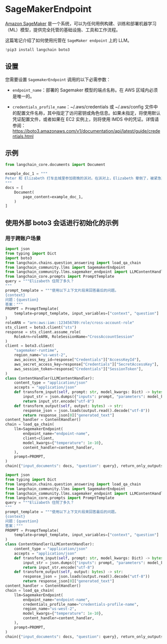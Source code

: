 # SageMakerEndpoint

[Amazon SageMaker](https://aws.amazon.com/sagemaker/) 是一个系统，可以为任何用例构建、训练和部署机器学习（ML）模型，提供完全托管的基础设施、工具和工作流程。

这篇笔记介绍了如何使用托管在 `SageMaker endpoint` 上的 LLM。

```python
!pip3 install langchain boto3
```

## 设置

您需要设置 `SagemakerEndpoint` 调用的以下必需参数：

- `endpoint_name`：部署的 Sagemaker 模型的端点名称。在 AWS 区域内必须是唯一的。

- `credentials_profile_name`：~/.aws/credentials 或 ~/.aws/config 文件中的配置文件名称，其中指定了访问密钥或角色信息。如果未指定，将使用默认凭证配置文件，或者如果在 EC2 实例上，则将使用 IMDS 中的凭证。详情请参阅：https://boto3.amazonaws.com/v1/documentation/api/latest/guide/credentials.html

## 示例

```python
from langchain_core.documents import Document
```

```python
example_doc_1 = """
Peter 和 Elizabeth 打车去城里参加夜晚的派对。在派对上，Elizabeth 晕倒了，被紧急送往医院。由于被诊断出脑部受伤，医生告诉 Peter 一定要陪在她身边，直到她康复。因此，Peter 在医院陪伴她3天，没有离开。
"""
docs = [
    Document(
        page_content=example_doc_1,
    )
]
```

## 使用外部 boto3 会话进行初始化的示例

### 用于跨账户场景

```python
import json
from typing import Dict
import boto3
from langchain.chains.question_answering import load_qa_chain
from langchain_community.llms import SagemakerEndpoint
from langchain_community.llms.sagemaker_endpoint import LLMContentHandler
from langchain_core.prompts import PromptTemplate
query = """Elizabeth 住院了多久？
"""
prompt_template = """使用以下上下文片段来回答最后的问题。
{context}
问题：{question}
答案："""
PROMPT = PromptTemplate(
    template=prompt_template, input_variables=["context", "question"]
)
roleARN = "arn:aws:iam::123456789:role/cross-account-role"
sts_client = boto3.client("sts")
response = sts_client.assume_role(
    RoleArn=roleARN, RoleSessionName="CrossAccountSession"
)
client = boto3.client(
    "sagemaker-runtime",
    region_name="us-west-2",
    aws_access_key_id=response["Credentials"]["AccessKeyId"],
    aws_secret_access_key=response["Credentials"]["SecretAccessKey"],
    aws_session_token=response["Credentials"]["SessionToken"],
)
class ContentHandler(LLMContentHandler):
    content_type = "application/json"
    accepts = "application/json"
    def transform_input(self, prompt: str, model_kwargs: Dict) -> bytes:
        input_str = json.dumps({"inputs": prompt, "parameters": model_kwargs})
        return input_str.encode("utf-8")
    def transform_output(self, output: bytes) -> str:
        response_json = json.loads(output.read().decode("utf-8"))
        return response_json[0]["generated_text"]
content_handler = ContentHandler()
chain = load_qa_chain(
    llm=SagemakerEndpoint(
        endpoint_name="endpoint-name",
        client=client,
        model_kwargs={"temperature": 1e-10},
        content_handler=content_handler,
    ),
    prompt=PROMPT,
)
chain({"input_documents": docs, "question": query}, return_only_outputs=True)
```

```python
import json
from typing import Dict
from langchain.chains.question_answering import load_qa_chain
from langchain_community.llms import SagemakerEndpoint
from langchain_community.llms.sagemaker_endpoint import LLMContentHandler
from langchain_core.prompts import PromptTemplate
query = """Elizabeth 住院了多久？
"""
prompt_template = """使用以下上下文片段来回答最后的问题。
{context}
问题：{question}
答案："""
PROMPT = PromptTemplate(
    template=prompt_template, input_variables=["context", "question"]
)
class ContentHandler(LLMContentHandler):
    content_type = "application/json"
    accepts = "application/json"
    def transform_input(self, prompt: str, model_kwargs: Dict) -> bytes:
        input_str = json.dumps({"inputs": prompt, "parameters": model_kwargs})
        return input_str.encode("utf-8")
    def transform_output(self, output: bytes) -> str:
        response_json = json.loads(output.read().decode("utf-8"))
        return response_json[0]["generated_text"]
content_handler = ContentHandler()
chain = load_qa_chain(
    llm=SagemakerEndpoint(
        endpoint_name="endpoint-name",
        credentials_profile_name="credentials-profile-name",
        region_name="us-west-2",
        model_kwargs={"temperature": 1e-10},
        content_handler=content_handler,
    ),
    prompt=PROMPT,
)
chain({"input_documents": docs, "question": query}, return_only_outputs=True)
```